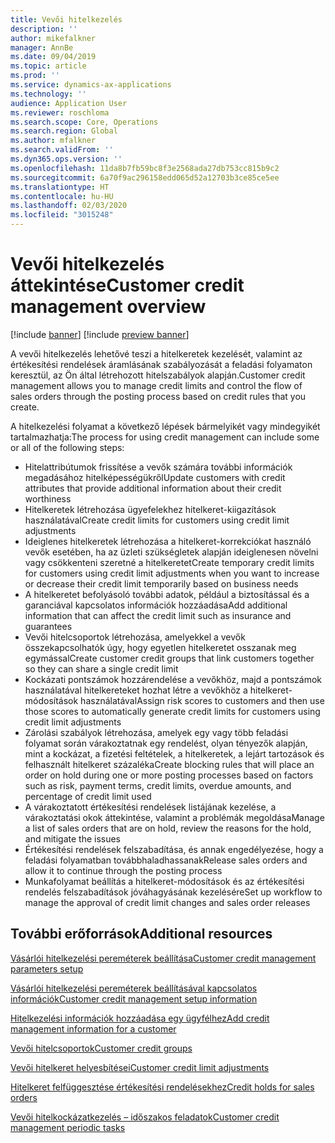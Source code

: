 ```yaml
---
title: Vevői hitelkezelés
description: ''
author: mikefalkner
manager: AnnBe
ms.date: 09/04/2019
ms.topic: article
ms.prod: ''
ms.service: dynamics-ax-applications
ms.technology: ''
audience: Application User
ms.reviewer: roschloma
ms.search.scope: Core, Operations
ms.search.region: Global
ms.author: mfalkner
ms.search.validFrom: ''
ms.dyn365.ops.version: ''
ms.openlocfilehash: 11da8b7fb59bc8f3e2568ada27db753cc815b9c2
ms.sourcegitcommit: 6a70f9ac296158edd065d52a12703b3ce85ce5ee
ms.translationtype: HT
ms.contentlocale: hu-HU
ms.lasthandoff: 02/03/2020
ms.locfileid: "3015248"
---
```

# <a name="customer-credit-management-overview"></a><span data-ttu-id="175e5-102">Vevői hitelkezelés áttekintése</span><span class="sxs-lookup"><span data-stu-id="175e5-102">Customer credit management overview</span></span>

[!include [banner](../includes/banner.md)]
[!include [preview banner](../includes/preview-banner.md)]

<span data-ttu-id="175e5-103">A vevői hitelkezelés lehetővé teszi a hitelkeretek kezelését, valamint az értékesítési rendelések áramlásának szabályozását a feladási folyamaton keresztül, az Ön által létrehozott hitelszabályok alapján.</span><span class="sxs-lookup"><span data-stu-id="175e5-103">Customer credit management allows you to manage credit limits and control the flow of sales orders through the posting process based on credit rules that you create.</span></span> 

<span data-ttu-id="175e5-104">A hitelkezelési folyamat a következő lépések bármelyikét vagy mindegyikét tartalmazhatja:</span><span class="sxs-lookup"><span data-stu-id="175e5-104">The process for using credit management can include some or all of the following steps:</span></span>
- <span data-ttu-id="175e5-105">Hitelattribútumok frissítése a vevők számára további információk megadásához hitelképességükről</span><span class="sxs-lookup"><span data-stu-id="175e5-105">Update customers with credit attributes that provide additional information about their credit worthiness</span></span> 
- <span data-ttu-id="175e5-106">Hitelkeretek létrehozása ügyefelekhez hitelkeret-kiigazítások használatával</span><span class="sxs-lookup"><span data-stu-id="175e5-106">Create credit limits for customers using credit limit adjustments</span></span>
- <span data-ttu-id="175e5-107">Ideiglenes hitelkeretek létrehozása a hitelkeret-korrekciókat használó vevők esetében, ha az üzleti szükségletek alapján ideiglenesen növelni vagy csökkenteni szeretné a hitelkeretet</span><span class="sxs-lookup"><span data-stu-id="175e5-107">Create temporary credit limits for customers using credit limit adjustments when you want to increase or decrease their credit limit temporarily based on business needs</span></span>
- <span data-ttu-id="175e5-108">A hitelkeretet befolyásoló további adatok, például a biztosítással és a garanciával kapcsolatos információk hozzáadása</span><span class="sxs-lookup"><span data-stu-id="175e5-108">Add additional information that can affect the credit limit such as insurance and guarantees</span></span>
- <span data-ttu-id="175e5-109">Vevői hitelcsoportok létrehozása, amelyekkel a vevők összekapcsolhatók úgy, hogy egyetlen hitelkeretet osszanak meg egymással</span><span class="sxs-lookup"><span data-stu-id="175e5-109">Create customer credit groups that link customers together so they can share a single credit limit</span></span>
- <span data-ttu-id="175e5-110">Kockázati pontszámok hozzárendelése a vevőkhöz, majd a pontszámok használatával hitelkereteket hozhat létre a vevőkhöz a hitelkeret-módosítások használatával</span><span class="sxs-lookup"><span data-stu-id="175e5-110">Assign risk scores to customers and then use those scores to automatically generate credit limits for customers using credit limit adjustments</span></span>
- <span data-ttu-id="175e5-111">Zárolási szabályok létrehozása, amelyek egy vagy több feladási folyamat során várakoztatnak egy rendelést, olyan tényezők alapján, mint a kockázat, a fizetési feltételek, a hitelkeretek, a lejárt tartozások és felhasznált hitelkeret százaléka</span><span class="sxs-lookup"><span data-stu-id="175e5-111">Create blocking rules that will place an order on hold during one or more posting processes based on factors such as risk, payment terms, credit limits, overdue amounts, and percentage of credit limit used</span></span>
- <span data-ttu-id="175e5-112">A várakoztatott értékesítési rendelések listájának kezelése, a várakoztatási okok áttekintése, valamint a problémák megoldása</span><span class="sxs-lookup"><span data-stu-id="175e5-112">Manage a list of sales orders that are on hold, review the reasons for the hold, and mitigate the issues</span></span>
- <span data-ttu-id="175e5-113">Értékesítési rendelések felszabadítása, és annak engedélyezése, hogy a feladási folyamatban továbbhaladhassanak</span><span class="sxs-lookup"><span data-stu-id="175e5-113">Release sales orders and allow it to continue through the posting process</span></span>
- <span data-ttu-id="175e5-114">Munkafolyamat beállítás a hitelkeret-módosítások és az értékesítési rendelés felszabadítások jóváhagyásának kezelésére</span><span class="sxs-lookup"><span data-stu-id="175e5-114">Set up workflow to manage the approval of credit limit changes and sales order releases</span></span>


<a name="additional-resources"></a><span data-ttu-id="175e5-115">További erőforrások</span><span class="sxs-lookup"><span data-stu-id="175e5-115">Additional resources</span></span>
--------
[<span data-ttu-id="175e5-116">Vásárlói hitelkezelési pereméterek beállítása</span><span class="sxs-lookup"><span data-stu-id="175e5-116">Customer credit management parameters setup</span></span>](./cm-credit-mgmt-setup.md)

[<span data-ttu-id="175e5-117">Vásárlói hitelkezelési pereméterek beállításával kapcsolatos információk</span><span class="sxs-lookup"><span data-stu-id="175e5-117">Customer credit management setup information</span></span>](./cm-setup-information.md)

[<span data-ttu-id="175e5-118">Hitelkezelési információk hozzáadása egy ügyfélhez</span><span class="sxs-lookup"><span data-stu-id="175e5-118">Add credit management information for a customer</span></span>](./cm-add-credit-mgmt-information-customer.md)

[<span data-ttu-id="175e5-119">Vevői hitelcsoportok</span><span class="sxs-lookup"><span data-stu-id="175e5-119">Customer credit groups</span></span>](./cm-customer-credit-groups.md)

[<span data-ttu-id="175e5-120">Vevői hitelkeret helyesbítései</span><span class="sxs-lookup"><span data-stu-id="175e5-120">Customer credit limit adjustments</span></span>](./cm-credit-limit-adjustments.md)

[<span data-ttu-id="175e5-121">Hitelkeret felfüggesztése értékesítési rendelésekhez</span><span class="sxs-lookup"><span data-stu-id="175e5-121">Credit holds for sales orders</span></span>](./cm-sales-order-credit-holds.md)

[<span data-ttu-id="175e5-122">Vevői hitelkockázatkezelés – időszakos feladatok</span><span class="sxs-lookup"><span data-stu-id="175e5-122">Customer credit management periodic tasks</span></span>](./cm-periodic-tasks.md)


